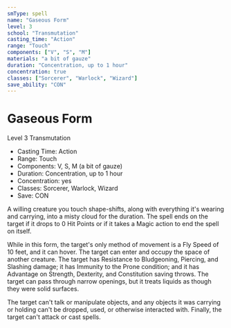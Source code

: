 ```yaml
---
smType: spell
name: "Gaseous Form"
level: 3
school: "Transmutation"
casting_time: "Action"
range: "Touch"
components: ["V", "S", "M"]
materials: "a bit of gauze"
duration: "Concentration, up to 1 hour"
concentration: true
classes: ["Sorcerer", "Warlock", "Wizard"]
save_ability: "CON"
---
```


# Gaseous Form
Level 3 Transmutation

- Casting Time: Action
- Range: Touch
- Components: V, S, M (a bit of gauze)
- Duration: Concentration, up to 1 hour
- Concentration: yes
- Classes: Sorcerer, Warlock, Wizard
- Save: CON

A willing creature you touch shape-shifts, along with everything it's wearing and carrying, into a misty cloud for the duration. The spell ends on the target if it drops to 0 Hit Points or if it takes a Magic action to end the spell on itself.

While in this form, the target's only method of movement is a Fly Speed of 10 feet, and it can hover. The target can enter and occupy the space of another creature. The target has Resistance to Bludgeoning, Piercing, and Slashing damage; it has Immunity to the Prone condition; and it has Advantage on Strength, Dexterity, and Constitution saving throws. The target can pass through narrow openings, but it treats liquids as though they were solid surfaces.

The target can't talk or manipulate objects, and any objects it was carrying or holding can't be dropped, used, or otherwise interacted with. Finally, the target can't attack or cast spells.

